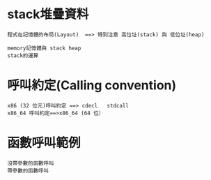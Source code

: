 # stack堆疊資料
```
程式在記憶體的布局(Layout)  ==> 特別注意 高位址(stack) 與 低位址(heap)

memory記憶體與 stack heap
stack的運算
```

# 呼叫約定(Calling convention)
```
x86 (32 位元)呼叫約定 ==> cdecl   stdcall
x86_64 呼叫約定==>x86_64 (64 位）
```

# 函數呼叫範例
```
沒帶參數的函數呼叫
帶參數的函數呼叫
```

